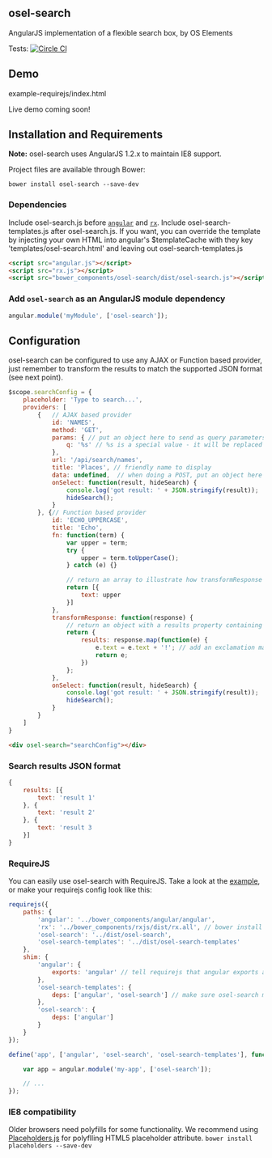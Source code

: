 ## osel-search
AngularJS implementation of a flexible search box, by OS Elements

Tests: [![Circle CI](https://circleci.com/gh/OrdnanceSurvey/os-search/tree/master.svg?style=svg)](https://circleci.com/gh/OrdnanceSurvey/os-search/tree/master)

## Demo
example-requirejs/index.html

Live demo coming soon!

## Installation and Requirements
**Note:** osel-search uses AngularJS 1.2.x to maintain IE8 support.

Project files are available through Bower:
```
bower install osel-search --save-dev
```

### Dependencies
Include osel-search.js before [`angular`](https://github.com/angular/angular.js) and [`rx`](https://github.com/Reactive-Extensions/RxJS).
Include osel-search-templates.js after osel-search.js.  If you want, you can override the template by injecting your own HTML into angular's $templateCache with they key 'templates/osel-search.html' and leaving out osel-search-templates.js
```html
<script src="angular.js"></script>
<script src="rx.js"></script>
<script src="bower_components/osel-search/dist/osel-search.js"></script><!-- load osel-search after angular and rx.js -->
```

### Add `osel-search` as an AngularJS module dependency
```javascript
angular.module('myModule', ['osel-search']);
```

## Configuration
osel-search can be configured to use any AJAX or Function based provider, just remember to transform the results to match the supported JSON format (see next point).
```javascript
$scope.searchConfig = {
    placeholder: 'Type to search...',
    providers: [
        {   // AJAX based provider
            id: 'NAMES',
            method: 'GET',
            params: { // put an object here to send as query parameters
                q: '%s' // %s is a special value - it will be replaced with the user's search query
            },
            url: '/api/search/names',
            title: 'Places', // friendly name to display
            data: undefined,  // when doing a POST, put an object here to send as form data
            onSelect: function(result, hideSearch) {
                console.log('got result: ' + JSON.stringify(result));
                hideSearch();
            }
        }, {// Function based provider
            id: 'ECHO_UPPERCASE',
            title: 'Echo',
            fn: function(term) {
                var upper = term;
                try {
                    upper = term.toUpperCase();
                } catch (e) {}

                // return an array to illustrate how transformResponse can be used
                return [{
                    text: upper
                }]
            },
            transformResponse: function(response) {
                // return an object with a results property containing the array
                return {
                    results: response.map(function(e) {
                        e.text = e.text + '!'; // add an exclamation mark to each result!
                        return e;
                    })
                };
            },
            onSelect: function(result, hideSearch) {
                console.log('got result: ' + JSON.stringify(result));
                hideSearch();
            }
        }
    ]
}
```
```html
<div osel-search="searchConfig"></div>
```

### Search results JSON format
```javascript
{
    results: [{
        text: 'result 1'
    }, {
        text: 'result 2'
    }, {
        text: 'result 3
    }]
}
```

### RequireJS
You can easily use osel-search with RequireJS.  Take a look at the [example](example-requirejs/config.js), or make your requirejs config look like this:
```javascript
requirejs({
    paths: {
        'angular': '../bower_components/angular/angular',
        'rx': '../bower_components/rxjs/dist/rx.all', // bower install rxjs --save-dev
        'osel-search': '../dist/osel-search',
        'osel-search-templates': '../dist/osel-search-templates'
    },
    shim: {
        'angular': {
            exports: 'angular' // tell requirejs that angular exports a global
        },
        'osel-search-templates': {
            deps: ['angular', 'osel-search'] // make sure osel-search module is loaded before the templates
        },
        'osel-search': {
            deps: ['angular']
        }
    }
});

define('app', ['angular', 'osel-search', 'osel-search-templates'], function(angular) {

    var app = angular.module('my-app', ['osel-search']);

    // ...
});

```

### IE8 compatibility
Older browsers need polyfills for some functionality.  We recommend using [Placeholders.js](https://github.com/jamesallardice/Placeholders.js/) for polyflling HTML5 placeholder attribute.
`bower install placeholders --save-dev`
